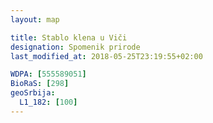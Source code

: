 ```yaml
---
layout: map

title: Stablo klena u Viči
designation: Spomenik prirode
last_modified_at: 2018-05-25T23:19:55+02:00

WDPA: [555589051]
BioRaS: [298]
geoSrbija:
  L1_182: [100]
---
```

